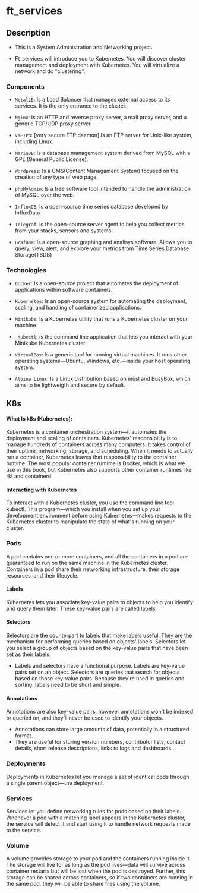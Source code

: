 # ft_services

## Description
* This is a System Administration and Networking project.

* Ft_services will introduce you to Kubernetes. You will discover cluster management and deployment with Kubernetes. You will virtualize a network and do "clustering".

### Components

- ```MetalLB```: Is a Load Balancer that manages external access to its services. It is the only entrance to the cluster.

- ```Nginx```: Is an HTTP and reverse proxy server, a mail proxy server, and a generic TCP/UDP proxy server.

- ```vsFTPd```: [very secure FTP daemon] Is an FTP server for Unix-like system, including Linux.

- ```MariaDB```: Is a database management system derived from MySQL with a GPL (General Public License).

- ```Wordpress```: Is a CMS(Content Managament System) focused on the creation of any type of web page.

- ```phpMyAdmin```: Is a free software tool intended to handle the administration of MySQL over the web.

- ```InfluxDB```: Is a open-source time series database developed by InfluxData

- ```Telegraf```: Is the open-source server agent to help you collect metrics from your stacks, sensors and systems.

- ```Grafana```: Is a open-source graphing and analisys software. Allows you to query, view, alert, and explore your metrics from Time Series Database Storage(TSDB)

### Technologies

- ```Docker```: Is a open-source project that automates the deployment of applications within software containers.

- ```Kubernetes```: Is an open-source system for automating the deployment, scaling, and handling of containerized applications.

- ```Minikube```: Is a Kubernetes utility that runs a Kubernetes cluster on your machine.

- ``` Kubectl```: is the command line application that lets you interact with your Minikube Kubernetes cluster.

- ```VirtualBox```: Is a generic tool for running virtual machines. It runs other operating systems—Ubuntu, Windows, etc.—inside your host operating system.

- ```Alpine Linux```: Is a Linux distribution based on musl and BusyBox, which aims to be lightweigth and secure by default.

## K8s

#### What Is k8s (Kubernetes):

Kubernetes is a container orchestration system—it automates the deployment and scaling of containers. Kubernetes' responsibility is to manage hundreds of containers across many computers. It takes control of their uptime, networking, storage,
and scheduling. When it needs to actually run a container, Kubernetes leaves that responsibility to the container runtime. The most popular container runtime is Docker, which is what we use in this book, but Kubernetes also supports other container runtimes like rkt and containerd.

#### Interacting with Kubernetes

To interact with a Kubernetes cluster, you use the command line tool kubectl. This program—which you install when you set up your development environment before using Kubernetes—makes requests to the Kubernetes cluster to manipulate the state of what's running on your cluster.


### Pods

A pod contains one or more containers, and all the containers in a pod are guaranteed to run on the same machine in the Kubernetes cluster. Containers in a pod share their networking infrastructure, their storage resources, and their lifecycle.

#### Labels
Kubernetes lets you associate key-value pairs to objects to help you identify and query them later. These key-value pairs are called labels.

#### Selectors
Selectors are the counterpart to labels that make labels useful. They are the mechanism for performing queries based on objects' labels. Selectors let you select a group of objects based on the key-value pairs that have been set as their labels.

- Labels and selectors have a functional purpose. Labels are key-value pairs set on an object. Selectors are queries that search for objects based on those key-value pairs. Because they're used in queries and sorting, labels need to be short and simple.

#### Annotations
Annotations are also key-value pairs, however annotations won't be indexed or queried on, and they’ll never be used to identify your objects.
- Annotations can store large amounts of data, potentially in a structured format.
- They are useful for storing version numbers, contributor lists, contact details, short release descriptions, links to logs and dashboards...

### Deployments
Deployments in Kubernetes let you manage a set of identical pods through a single parent object—the deployment.

### Services
Services let you define networking rules for pods based on their labels. Whenever a pod with a matching label appears in the Kubernetes cluster, the service will detect it and start using it to handle network requests made to the service.

###  Volume
A volume provides storage to your pod and the containers running inside it. The storage will live for as long as the pod lives—data will survive across container restarts but will be lost when the pod is destroyed. Further, this storage can be shared across containers, so if two containers are running in the same pod, they will be able to share files using the volume.
